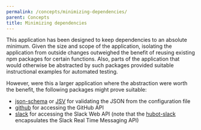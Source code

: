 ```yaml
---
permalink: /concepts/minimizing-dependencies/
parent: Concepts
title: Minimizing dependencies
---
```

This application has been designed to keep dependencies to an absolute
minimum. Given the size and scope of the application, isolating the
application from outside changes outweighed the benefit of reusing existing
npm packages for certain functions. Also, parts of the application that would
otherwise be abstracted by such packages provided suitable instructional
examples for automated testing.

However, were this a larger application where the abstraction were worth the
benefit, the following packages might prove suitable:

- [json-schema](https://www.npmjs.com/package/json-schema) or
  [JSV](https://www.npmjs.com/package/JSV) for validating the JSON from the
  configuration file
- [github](https://www.npmjs.com/package/github) for accessing the GitHub API
- [slack](https://www.npmjs.com/package/slack) for accessing the Slack Web API
  (note that the [hubot-slack](https://www.npmjs.com/package/hubot-slack)
  encapsulates the Slack Real Time Messaging API)
